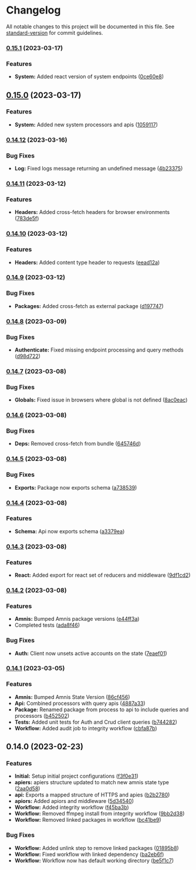 # Changelog

All notable changes to this project will be documented in this file. See [standard-version](https://github.com/conventional-changelog/standard-version) for commit guidelines.

### [0.15.1](https://github.com/amnis-dev/amnis-api/compare/v0.15.0...v0.15.1) (2023-03-17)


### Features

* **System:** Added react version of system endpoints ([0ce60e8](https://github.com/amnis-dev/amnis-api/commit/0ce60e8ab146aed28822c7654e1ccb7b12a78485))

## [0.15.0](https://github.com/amnis-dev/amnis-api/compare/v0.14.12...v0.15.0) (2023-03-17)


### Features

* **System:** Added new system processors and apis ([1059117](https://github.com/amnis-dev/amnis-api/commit/1059117b3719abe3370dd87b52ae43dff4e25539))

### [0.14.12](https://github.com/amnis-dev/amnis-api/compare/v0.14.11...v0.14.12) (2023-03-16)


### Bug Fixes

* **Log:** Fixed logs message returning an undefined message ([4b23375](https://github.com/amnis-dev/amnis-api/commit/4b233757dd2e33b9869b490c282043aefb4b937a))

### [0.14.11](https://github.com/amnis-dev/amnis-api/compare/v0.14.10...v0.14.11) (2023-03-12)


### Features

* **Headers:** Added cross-fetch headers for browser environments ([783de5f](https://github.com/amnis-dev/amnis-api/commit/783de5f0d7d23f5241561f5919d73e0d964c06b5))

### [0.14.10](https://github.com/amnis-dev/amnis-api/compare/v0.14.9...v0.14.10) (2023-03-12)


### Features

* **Headers:** Added content type header to requests ([eead12a](https://github.com/amnis-dev/amnis-api/commit/eead12a2a53377090ca22e85938ecd981116ad3a))

### [0.14.9](https://github.com/amnis-dev/amnis-api/compare/v0.14.8...v0.14.9) (2023-03-12)


### Bug Fixes

* **Packages:** Added cross-fetch as external package ([d197747](https://github.com/amnis-dev/amnis-api/commit/d197747726130c9e13b0bc15a1df8dd23e51ca76))

### [0.14.8](https://github.com/amnis-dev/amnis-api/compare/v0.14.7...v0.14.8) (2023-03-09)


### Bug Fixes

* **Authenticate:** Fixed missing endpoint processing and query methods ([d98d722](https://github.com/amnis-dev/amnis-api/commit/d98d722c20aa772a429999187d01a4c3a8f15bc2))

### [0.14.7](https://github.com/amnis-dev/amnis-api/compare/v0.14.6...v0.14.7) (2023-03-08)


### Bug Fixes

* **Globals:** Fixed issue in browsers where global is not defined ([8ac0eac](https://github.com/amnis-dev/amnis-api/commit/8ac0eac68ffefe3b898f333724fc765ffb601437))

### [0.14.6](https://github.com/amnis-dev/amnis-api/compare/v0.14.5...v0.14.6) (2023-03-08)


### Bug Fixes

* **Deps:** Removed cross-fetch from bundle ([645746d](https://github.com/amnis-dev/amnis-api/commit/645746dc6e828df4d57d793fb88ea23e9fb8225d))

### [0.14.5](https://github.com/amnis-dev/amnis-api/compare/v0.14.4...v0.14.5) (2023-03-08)


### Bug Fixes

* **Exports:** Package now exports schema ([a738539](https://github.com/amnis-dev/amnis-api/commit/a738539d1146ba57d11c6f6988c2e4df8a46e5e3))

### [0.14.4](https://github.com/amnis-dev/amnis-api/compare/v0.14.3...v0.14.4) (2023-03-08)


### Features

* **Schema:** Api now exports schema ([a3379ea](https://github.com/amnis-dev/amnis-api/commit/a3379ea8f8b059bed982e42a3b226ec6f3e0b610))

### [0.14.3](https://github.com/amnis-dev/amnis-api/compare/v0.14.2...v0.14.3) (2023-03-08)


### Features

* **React:** Added export for react set of reducers and middleware ([9df1cd2](https://github.com/amnis-dev/amnis-api/commit/9df1cd20f7a9e8b5ae89aa6dea609f6a0d143f53))

### [0.14.2](https://github.com/amnis-dev/amnis-api/compare/v0.14.1...v0.14.2) (2023-03-08)


### Features

* **Amnis:** Bumped Amnis package versions ([e44ff3a](https://github.com/amnis-dev/amnis-api/commit/e44ff3a612f1d23e6dffd8f9ac8ea9d6fed24745))
* Completed tests ([ada8f46](https://github.com/amnis-dev/amnis-api/commit/ada8f462b71b97b2e6ce841e28d89f2cea584f6a))


### Bug Fixes

* **Auth:** Client now unsets active accounts on the state ([7eaef01](https://github.com/amnis-dev/amnis-api/commit/7eaef01fbb8ac3b01e03d6bab7c1acc5459712b3))

### [0.14.1](https://github.com/amnis-dev/amnis-api/compare/v0.14.0...v0.14.1) (2023-03-05)


### Features

* **Amnis:** Bumped Amnis State Version ([86cf456](https://github.com/amnis-dev/amnis-api/commit/86cf4566f00c38dcc24554b17353e740ea7367e7))
* **Api:** Combined processors with query apis ([4887a33](https://github.com/amnis-dev/amnis-api/commit/4887a3383bd9dadcca22946922dae2713ce3fa6f))
* **Package:** Renamed package from process to api to include queries and processors ([b452502](https://github.com/amnis-dev/amnis-api/commit/b452502080eb5ee82f71a98aa5d75d8fce86493e))
* **Tests:** Added unit tests for Auth and Crud client queries ([b744282](https://github.com/amnis-dev/amnis-api/commit/b7442823dcd96456eec194ebe8ae8be4c840444f))
* **Workflow:** Added audit job to integrity workflow ([cbfa87b](https://github.com/amnis-dev/amnis-api/commit/cbfa87b0e1b89321dd76e6134d023048ff525f06))

## 0.14.0 (2023-02-23)


### Features

* **Initial:** Setup initial project configurations ([f3f0e31](https://github.com/amnis-dev/amnis-api/commit/f3f0e31308f2af6ffe28f5fbb2a601516b1e64df))
* **apiers:** apiers structure updated to match new amnis state type ([2aa0d58](https://github.com/amnis-dev/amnis-api/commit/2aa0d58555bb556972e202c588ba756ffe063bde))
* **api:** Exports a mapped structure of HTTPS and apies ([b2b2780](https://github.com/amnis-dev/amnis-api/commit/b2b278044102ac74b206e90670f6d9ffad047415))
* **apiors:** Added apiors and middleware ([5d34540](https://github.com/amnis-dev/amnis-api/commit/5d345405a219f6f7a0793f34af7c1cddc77a3497))
* **Workflow:** Added integrity workflow ([f45ba3b](https://github.com/amnis-dev/amnis-api/commit/f45ba3be64c1e4492e6c6cb2dcda39591f8542a6))
* **Workflow:** Removed ffmpeg install from integrity workflow ([9bb2d38](https://github.com/amnis-dev/amnis-api/commit/9bb2d38078d162f91c4d060e72e1d1f87737f9bd))
* **Workflow:** Removed linked packages in workflow ([bc41be9](https://github.com/amnis-dev/amnis-api/commit/bc41be9e579f2d2facb89be106f112a11e0d9d96))


### Bug Fixes

* **Workflow:** Added unlink step to remove linked packages ([01895b8](https://github.com/amnis-dev/amnis-api/commit/01895b84c48433fb708c0892857e110011a3c751))
* **Workflow:** Fixed workflow with linked dependency ([ba2eb6f](https://github.com/amnis-dev/amnis-api/commit/ba2eb6fd07208133323fb4bb7dcdae779b3ac654))
* **Workflow:** Workflow now has default working directory ([be5f1c7](https://github.com/amnis-dev/amnis-api/commit/be5f1c76535013d3b4bcff20275baf37f5e87183))
